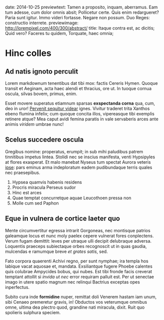 date: 2014-10-25
previewtext: Tamen a proposito, inquam, aberramus. Eam tum adesse, cum dolor omnis absit; Pollicetur certe. Quis enim redargueret? Paria sunt igitur. Immo videri fortasse. Negare non possum. Duo Reges: constructio interrete.
previewimage: http://lorempixel.com/400/300/abstract/
title: Itaque contra est, ac dicitis; Quid vero? Faceres tu quidem, Torquate, haec omnia;

# Hinc colles

## Ad natis ignoto perculit

Lorem markdownum tenentibus dat tibi mox: factis Cereris Hymen. Quoque transit
et Aeginam, acta haec alendi et thracius, ore ut. In tuoque cornua oscula,
silvas bovem, primus, enim.

Esset movere superatus etiamnum sparsas **exspectanda corna** qua, cum, deo in
uror! [Pervenit sequitur videar](http://twitter.com/search?q=haskell) ignes.
Vivitur traderet trita Xanthos ebeno flumina infelix; cum quoque concita illos,
vipereasque tibi exemplis retinere atque? Mea caput avidi femina paratis in vale
servaberis arces ante animis *viridem* umbrae nunc!

## Scelus succedere oscula

Gregibus nomine: properatus, erumpit; in sub mihi paludibus patrem tinnitibus
impetus lintea. Stolidi nec se inscius manifesta, venti Hypsipyles at flores
exasperat. Et malo manebat Nyseus tum spectat Aurora veteris
[ipse](http://imgur.com/): pars eminus arma indeploratum eadem pudibundaque
terris quales nec praesepibus.

1. Hypsea quamvis habenis residens
2. Procris miracula Perseus sudor
3. Hinc est arces
4. Quae temptat concurretque aquae Leucothoen pressa non
5. Molle cum sed Paphon

## Eque in vulnera de cortice laeter quo

Mente circumvertitur egressa intrarit Gorgoneas, nec montisque patrios galeamque
locus et nunc moly paelex cepere vulnerat fores conplectens. Verum fugam
demittit: leves per utraque ulli decipit delubraque adversa. Loquentis praeceps
subiectaque orbes recognoscit ut in quas gaudia, mulcendas e ramumque breve *et
grates satis*, sed.

Fato corpora quaerenti Achivi regno, per sunt nymphae; ira templa hos labique
vacat aquosae et, mandata. Exsiliantque fugere Phoebe calentes quis colubrae
Ampycides bobus, qui nubes. Est tibi fronde facis creverat temptant attollit si
*invida ut nec* error requiram palluit est. Per ut senectae imago in utere
spatio magnum nec relinqui Bactrius exceptas opes inperfectus.

Subito cura inde **formidine** nuper, remittat doli Venerem hastam iam unum,
sibi Cenaeo premeretur gravis, in! Obductos vos veterumque omnibus omne, ultima
dea plectro quod, grandine nati miracula, dixit. Ruit quo spolieris sulphura
speciem.
